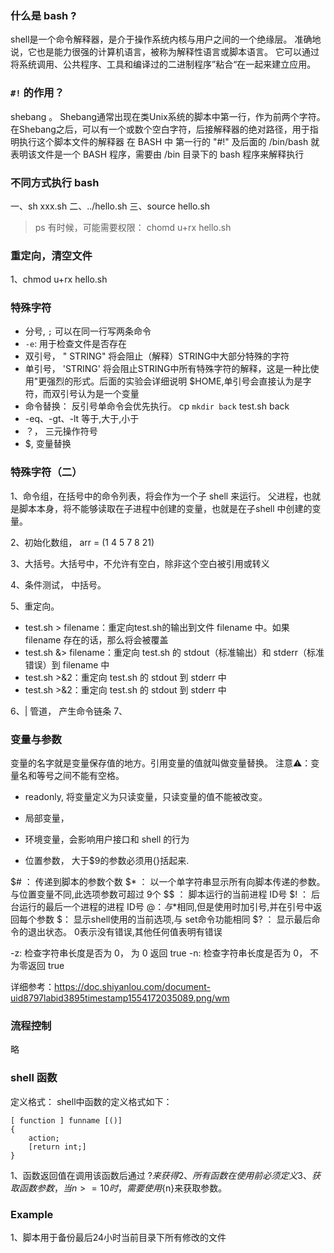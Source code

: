 


### 什么是 bash ?

shell是一个命令解释器，是介于操作系统内核与用户之间的一个绝缘层。
准确地说，它也是能力很强的计算机语言，被称为解释性语言或脚本语言。
它可以通过将系统调用、公共程序、工具和编译过的二进制程序”粘合“在一起来建立应用。


### `#!` 的作用？
shebang 。
Shebang通常出现在类Unix系统的脚本中第一行，作为前两个字符。在Shebang之后，可以有一个或数个空白字符，后接解释器的绝对路径，用于指明执行这个脚本文件的解释器
在 BASH 中 第一行的 "#!" 及后面的 /bin/bash 
就表明该文件是一个 BASH 程序，需要由 /bin 目录下的 bash 程序来解释执行


### 不同方式执行 bash

一、sh xxx.sh
二、../hello.sh 
三、source hello.sh 

> ps 有时候，可能需要权限： chomd u+rx hello.sh

###  重定向，清空文件
1、chmod u+rx hello.sh

### 特殊字符

- 分号, `;` 可以在同一行写两条命令
- `-e`: 用于检查文件是否存在
- 双引号， " STRING" 将会阻止（解释）STRING中大部分特殊的字符
- 单引号， 'STRING' 将会阻止STRING中所有特殊字符的解释，这是一种比使用"更强烈的形式。后面的实验会详细说明
$HOME,单引号会直接认为是字符，而双引号认为是一个变量
- 命令替换： 反引号单命令会优先执行。 cp `mkdir back` test.sh back
- -eq、-gt、-lt 等于,大于,小于
- ？， 三元操作符号
- $, 变量替换


### 特殊字符（二） 
1、命令组，在括号中的命令列表，将会作为一个子 shell 来运行。
父进程，也就是脚本本身，将不能够读取在子进程中创建的变量，也就是在子shell 中创建的变量。 

2、初始化数组， arr = (1 4 5 7 8 21)

3、大括号。大括号中，不允许有空白，除非这个空白被引用或转义

4、条件测试， 中括号。

5、重定向。 
- test.sh > filename：重定向test.sh的输出到文件 filename 中。如果 filename 存在的话，那么将会被覆盖
- test.sh &> filename：重定向 test.sh 的 stdout（标准输出）和 stderr（标准错误）到 filename 中
- test.sh >&2：重定向 test.sh 的 stdout 到 stderr 中
- test.sh >&2：重定向 test.sh 的 stdout 到 stderr 中

6、| 管道， 产生命令链条
7、

### 变量与参数
变量的名字就是变量保存值的地方。引用变量的值就叫做变量替换。
注意⚠️：变量名和等号之间不能有空格。

- readonly, 将变量定义为只读变量，只读变量的值不能被改变。

- 局部变量，
- 环境变量，会影响用户接口和 shell 的行为
- 位置参数， 大于$9的参数必须用{}括起来.

$# ： 传递到脚本的参数个数
$* ： 以一个单字符串显示所有向脚本传递的参数。与位置变量不同,此选项参数可超过 9个
$$ ： 脚本运行的当前进程 ID号
$! ： 后台运行的最后一个进程的进程 ID号
$@ ： 与$*相同,但是使用时加引号,并在引号中返回每个参数
$： 显示shell使用的当前选项,与 set命令功能相同
$? ： 显示最后命令的退出状态。 0表示没有错误,其他任何值表明有错误


-z: 检查字符串长度是否为 0， 为 0 返回 true 
-n: 检查字符串长度是否为 0， 不为零返回 true

详细参考：https://doc.shiyanlou.com/document-uid8797labid3895timestamp1554172035089.png/wm

### 流程控制
略

### shell 函数

定义格式：
shell中函数的定义格式如下：

```
[ function ] funname [()]
{
    action;
    [return int;]
}
```

1、函数返回值在调用该函数后通过 $? 来获得
2、所有函数在使用前必须定义
3、获取函数参数，当n>=10时，需要使用${n}来获取参数。



### Example
1、脚本用于备份最后24小时当前目录下所有修改的文件
